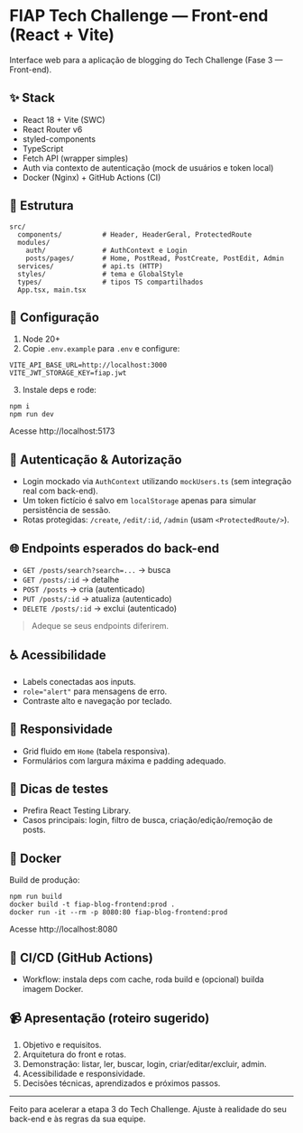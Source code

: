# FIAP Tech Challenge — Front-end (React + Vite)

Interface web para a aplicação de blogging do Tech Challenge (Fase 3 — Front-end).

## ✨ Stack
- React 18 + Vite (SWC)
- React Router v6
- styled-components
- TypeScript
- Fetch API (wrapper simples)
- Auth via contexto de autenticação (mock de usuários e token local)
- Docker (Nginx) + GitHub Actions (CI)

## 📁 Estrutura
```
src/
  components/          # Header, HeaderGeral, ProtectedRoute
  modules/
    auth/              # AuthContext e Login
    posts/pages/       # Home, PostRead, PostCreate, PostEdit, Admin
  services/            # api.ts (HTTP)
  styles/              # tema e GlobalStyle
  types/               # tipos TS compartilhados
  App.tsx, main.tsx
```

## 🔧 Configuração
1) Node 20+
2) Copie `.env.example` para `.env` e configure:
```
VITE_API_BASE_URL=http://localhost:3000
VITE_JWT_STORAGE_KEY=fiap.jwt
```
3) Instale deps e rode:
```
npm i
npm run dev
```
Acesse http://localhost:5173

## 🔐 Autenticação & Autorização
- Login mockado via `AuthContext` utilizando `mockUsers.ts` (sem integração real com back-end).
- Um token fictício é salvo em `localStorage` apenas para simular persistência de sessão.
- Rotas protegidas: `/create`, `/edit/:id`, `/admin` (usam `<ProtectedRoute/>`).

## 🌐 Endpoints esperados do back-end
- `GET /posts/search?search=...` → busca
- `GET /posts/:id` → detalhe
- `POST /posts` → cria (autenticado)
- `PUT /posts/:id` → atualiza (autenticado)
- `DELETE /posts/:id` → exclui (autenticado)

> Adeque se seus endpoints diferirem.

## ♿ Acessibilidade
- Labels conectadas aos inputs.
- `role="alert"` para mensagens de erro.
- Contraste alto e navegação por teclado.

## 📱 Responsividade
- Grid fluido em `Home` (tabela responsiva).
- Formulários com largura máxima e padding adequado.

## 🧪 Dicas de testes
- Prefira React Testing Library.
- Casos principais: login, filtro de busca, criação/edição/remoção de posts.

## 🐳 Docker
Build de produção:
```
npm run build
docker build -t fiap-blog-frontend:prod .
docker run -it --rm -p 8080:80 fiap-blog-frontend:prod
```
Acesse http://localhost:8080

## 🚀 CI/CD (GitHub Actions)
- Workflow: instala deps com cache, roda build e (opcional) builda imagem Docker.

## 📹 Apresentação (roteiro sugerido)
1) Objetivo e requisitos.
2) Arquitetura do front e rotas.
3) Demonstração: listar, ler, buscar, login, criar/editar/excluir, admin.
4) Acessibilidade e responsividade.
5) Decisões técnicas, aprendizados e próximos passos.

---

Feito para acelerar a etapa 3 do Tech Challenge. Ajuste à realidade do seu back-end e às regras da sua equipe.
